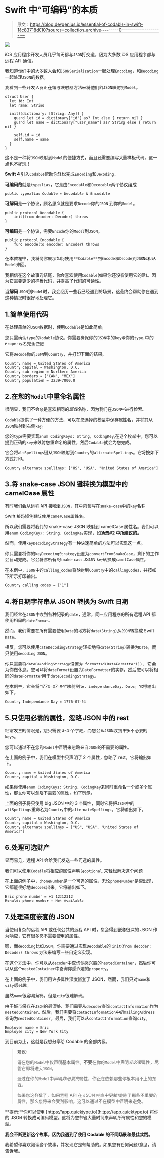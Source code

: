 # Swift 中“可编码”的本质

> 原文：<https://blog.devgenius.io/essential-of-codable-in-swift-18c83718d010?source=collection_archive---------0----------------------->

![](img/8ab15d357bd4165385fba2e1814b824a.png)

iOS 应用程序开发人员几乎每天都与`JSON`打交道，因为大多数 iOS 应用程序都与远程 API 通信。

我知道你们中的大多数人会和`JSONSerialization`一起处理`Encoding`，和`Decoding`一起处理`JSON`的数据。

我看到一些开发人员正在编写映射器方法来将他们的`JSON`映射到`Model`。

```
struct User {
  let id: Int
  let name: String

  init?(dictionary: [String: Any]) {
    guard let id = dictionary["id"] as? Int else { return nil }
    guard let name = dictionary["user_name"] as? String else { return nil }

    self.id = id
    self.name = name
  }
}
```

这不是一种将`JSON`映射到`Model`的便捷方式，而且还需要编写大量样板代码，这一点也不好玩！

**Swift 4** 引入`Codable`帮助你轻松完成`Encoding`和`Decoding.`

**可编码的**就是`typealias`，它是由`Encodable`和`Decodable`两个协议组成

```
public typealias Codable = Decodable & Encodable
```

**可解码**是一个协议，顾名思义就是要求`Decode`你的`JSON` 到你的`Model`。

```
public protocol Decodable {
    init(from decoder: Decoder) throws
}
```

**可编码**是一个协议，需要`Encode`你的`Model`到`JSON`。

```
public protocol Encodable {
    func encode(to encoder: Encoder) throws
}
```

在本教程中，我将向你展示如何使用`**Codable**`到`Encode`和`Decode`到`JSONs`和从`Model`来回。

我相信在这个故事的结尾，你会喜欢使用`Codable`(如果你还没有使用它的话)。因为它需要更少的样板代码，并提高了代码的可读性。

当**解码** `JSON`到`Model`时，我会经历一些我已经遇到的场景，这最终会帮助你在遇到这种情况时很好地处理它。

## 1.简单使用代码

在处理简单的`JSON`数据时，使用`Codable`是如此简单。

您只需确认`type`的`Codable`协议。你需要确保你的`JSON`中的`key`与你的`type.`中的`Property`名完全匹配

它将`Decode`你的`JSON`到`Country`，并打印下面的结果。

```
Country name = United States of America
Country capital = Washington, D.C.
Country sub region = Northern America
Country borders = ["CAN", "MEX"]
Country population = 323947000.0
```

## 2.在您的`Model`中重命名属性

很明显，我们不会总是喜欢相同的*属性*名称，因为我们在`JSON`中进行检索。

`Codable`提供了一种方便的方法，可以在您选择的模型中保存属性名，并将其从`JSON`映射到右侧`key`。

您的`type`需要实现`enum CodingKeys: String, CodingKey`,在这个枚举中，您可以提到正确的`key`来映射您重命名的属性，然后`Codable`就会为您完成。

它会将`altSpellings`键从`JSON`映射到`Country`的`alternateSpellings`。它将按如下方式打印。

```
Country alternate spellings: ["US", "USA", "United States of America"]
```

## 3.将 snake-case JSON 键转换为模型中的 camelCase 属性

有时我们会从远程 API 接收到`JSON`，其中包含写在`snake-case`中的`key`名称

Swift 编码惯例建议使用`camelCase`属性名。

所以我们需要将我们的 snake-case JSON 映射到 camelCase 属性名。我们可以用`enum CodingKeys: String, CodingKey`实现，如**场景#2 中所建议的。**

然而，使用`keyDecodingStrategy`有一种快速简单的方法可以实现这一点。

你只需要将你的`keyDecodingStrategy`设置为`convertFromSnakeCase`，剩下的工作会自动完成。它会将你所有的`snake-case` JSON `key`转换成`camelCase`属性。

在本例中，`JSON`中的`calling_codes`将映射到`Country`中的`callingCodes`，并按如下所示打印输出。

```
Country calling codes = ["1"]
```

## 4.将日期字符串从 JSON 转换为 Swift 日期

我们经常在`JSON`中收到各种记录的`date`，通常，同一应用程序的所有远程 API 都使用相同的`dateFormat`。

然而，我们需要在所有需要使用`Date`的地方将`date(String)`从`JSON`转换成 Swift `Date`。

相反，您可以使用`dateDecodingStrategy`轻松地将`date(String)`转换为`Date`，而只使用`decoding` `JSON`。

你只需要将`dateDecodingStrategy`设置为`.formatted(DateFormatter())` ，它会为你做休息。您可以将`dateFormat`设置为`DateFormatter`的实例，然后您可以将相同的`dateFormatter`用于`dateDecodingStrategy`。

在本例中，它会将“1776–07–04”映射到`let independanceDay: Date`。它将输出如下。

```
Country Independance Day = 1776-07-04
```

## 5.只使用必需的属性，忽略 JSON 中的 rest

经常发生的情况是，您只需要 3-4 个字段，而您会从`JSON`收到许多不必要的`keys`。

您可以通过不在您的`Model`中声明来忽略来自`JSON`的不需要的属性。

在上面的例子中，我们在模型中只声明了 2 个属性，忽略了 rest。它将输出如下。

```
Country name = United States of America
Country capital = Washington, D.C.
```

如果你使用`enum CodingKeys: String, CodingKey`来同时重命名一个或多个属性，那么你可以忽略不需要的属性，如下所示。

上面的例子将只使用 big JSON 中的 3 个属性，同时它将把`JSON`中的`altSpellings`重命名为`Country`中的`alternateSpellings`。它将输出如下。

```
Country name = United States of America
Country capital = Washington, D.C.
Country alternate spellings = ["US", "USA", "United States of America"]
```

## 6.处理可选财产

显而易见，远程 API 会给我们发送一些可选的属性。

我们可以使用`Codable`将相应的属性声明为`optional.`来轻松解决这个问题

在上面的例子中，`phoneNumber`是一个可选的属性，无论`phoneNumber`是否出现，它都能很好地`decodes`出来。它将输出如下。

```
Eric phone number = +1 12312312
Ronaldo phone number = Not Available
```

## 7.处理深度嵌套的 JSON

当使用复杂的远程 API 或任何公共的远程 API 时，您会得到嵌套很深的 JSON 作为响应，它有很多您不需要使用的属性。

嗯，而`decoding`比如`JSON`，你需要通过实现`Decodable`的 `init(from decoder: Decoder) throws` 方法来编写一些自定义实现。

在这个方法中，你可以从`decoder`中查询你感兴趣的`nestedContainer`，然后你可以从这个`nestedContainer`中查询你感兴趣的`property`。

在上面的例子中，我们用许多属性深度嵌套了 JSON，然而，我们只对`name`和`city`感兴趣。

虽然`name`很容易解码，但是`city`很难解码。

由于城市保存在`JSON`的最深处，我们需要从`decoder`查询`contactInformation`作为`nestedContainer`。然后，我们需要将`contactInformation`中的`mailingAddress`查询为`nestedContainer`。最后，我们可以从`contactInformation`查询`city`。

```
Employee name = Eric
Employee city = New York City
```

到目前为止，这就是我想分享给 Codable 的全部内容。

> **建议**:
> 
> 请在您的`Model`中仅声明基本属性。**不要**在你的`Model`中声明*非必要*属性，尽管它即将进入`JSON`。
> 
> 通过在你的`Model`中声明*非必要的*属性，你正在依赖那些你根本用不上的东西。
> 
> 如果您这样做了，如果远程 API 在 JSON 响应中更新/删除了那些不重要的属性，那么您将来会受到影响。这可以通过不在模型中声明来避免。

**提示:**你可以使用 [https://app.quicktype.io](https://app.quicktype.io) 将你的 JSON 转换成可编码模型。这将为您节省大量时间来声明所有属性和您的模型。

**我会不断更新这个故事，因为我遇到了使用 Codable 的不同场景和最佳实践。**

我希望你喜欢阅读这个故事，并发现它是有帮助的。如果您有任何问题/意见，请告诉我。